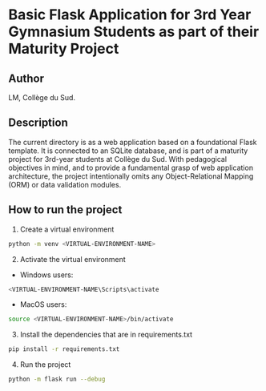 # Basic Flask Application for 3rd Year Gymnasium Students as part of their Maturity Project

## Author
LM, Collège du Sud.

## Description
The current directory is as a web application based on a foundational Flask template. It is connected to an SQLite database, and is part of a maturity project for 3rd-year students at Collège du Sud. With pedagogical objectives in mind, and to provide a fundamental grasp of web application architecture, the project intentionally omits any Object-Relational Mapping (ORM) or data validation modules.

## How to run the project
1. Create a virtual environment
```bash
python -m venv <VIRTUAL-ENVIRONMENT-NAME>
```

2. Activate the virtual environment
  * Windows users:
```bash
<VIRTUAL-ENVIRONMENT-NAME\Scripts\activate
```
  * MacOS users:
```bash
source <VIRTUAL-ENVIRONMENT-NAME>/bin/activate
```

3. Install the dependencies that are in requirements.txt
```bash
pip install -r requirements.txt
```

4. Run the project
```bash
python -m flask run --debug
```
